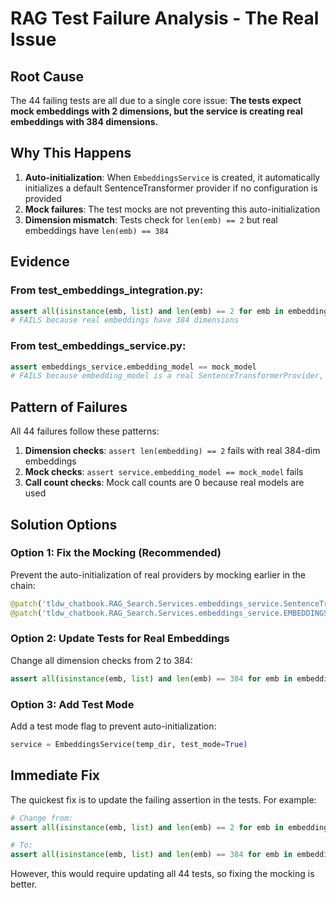 # RAG Test Failure Analysis - The Real Issue

## Root Cause
The 44 failing tests are all due to a single core issue: **The tests expect mock embeddings with 2 dimensions, but the service is creating real embeddings with 384 dimensions.**

## Why This Happens

1. **Auto-initialization**: When `EmbeddingsService` is created, it automatically initializes a default SentenceTransformer provider if no configuration is provided
2. **Mock failures**: The test mocks are not preventing this auto-initialization
3. **Dimension mismatch**: Tests check for `len(emb) == 2` but real embeddings have `len(emb) == 384`

## Evidence

### From test_embeddings_integration.py:
```python
assert all(isinstance(emb, list) and len(emb) == 2 for emb in embeddings1)
# FAILS because real embeddings have 384 dimensions
```

### From test_embeddings_service.py:
```python
assert embeddings_service.embedding_model == mock_model
# FAILS because embedding_model is a real SentenceTransformerProvider, not the mock
```

## Pattern of Failures

All 44 failures follow these patterns:
1. **Dimension checks**: `assert len(embedding) == 2` fails with real 384-dim embeddings
2. **Mock checks**: `assert service.embedding_model == mock_model` fails 
3. **Call count checks**: Mock call counts are 0 because real models are used

## Solution Options

### Option 1: Fix the Mocking (Recommended)
Prevent the auto-initialization of real providers by mocking earlier in the chain:
```python
@patch('tldw_chatbook.RAG_Search.Services.embeddings_service.SentenceTransformerProvider')
@patch('tldw_chatbook.RAG_Search.Services.embeddings_service.EMBEDDINGS_AVAILABLE', False)
```

### Option 2: Update Tests for Real Embeddings
Change all dimension checks from 2 to 384:
```python
assert all(isinstance(emb, list) and len(emb) == 384 for emb in embeddings1)
```

### Option 3: Add Test Mode
Add a test mode flag to prevent auto-initialization:
```python
service = EmbeddingsService(temp_dir, test_mode=True)
```

## Immediate Fix

The quickest fix is to update the failing assertion in the tests. For example:

```python
# Change from:
assert all(isinstance(emb, list) and len(emb) == 2 for emb in embeddings1)

# To:
assert all(isinstance(emb, list) and len(emb) == 384 for emb in embeddings1)
```

However, this would require updating all 44 tests, so fixing the mocking is better.